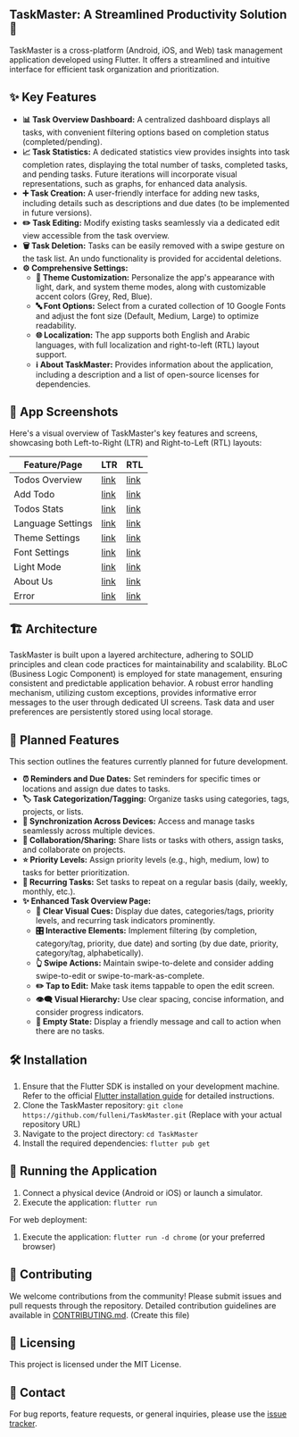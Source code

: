 ## TaskMaster: A Streamlined Productivity Solution 🎯

TaskMaster is a cross-platform (Android, iOS, and Web) task management application developed using Flutter.  It offers a streamlined and intuitive interface for efficient task organization and prioritization.


## ✨ Key Features

*   **📊 Task Overview Dashboard:** A centralized dashboard displays all tasks, with convenient filtering options based on completion status (completed/pending).
*   **📈 Task Statistics:** A dedicated statistics view provides insights into task completion rates, displaying the total number of tasks, completed tasks, and pending tasks. Future iterations will incorporate visual representations, such as graphs, for enhanced data analysis.
*   **➕ Task Creation:** A user-friendly interface for adding new tasks, including details such as descriptions and due dates (to be implemented in future versions).
*   **✏️ Task Editing:** Modify existing tasks seamlessly via a dedicated edit view accessible from the task overview.
*   **🗑️ Task Deletion:** Tasks can be easily removed with a swipe gesture on the task list. An undo functionality is provided for accidental deletions.
*   **⚙️ Comprehensive Settings:**
    *   **🎨 Theme Customization:** Personalize the app's appearance with light, dark, and system theme modes, along with customizable accent colors (Grey, Red, Blue).
    *   **🔤 Font Options:** Select from a curated collection of 10 Google Fonts and adjust the font size (Default, Medium, Large) to optimize readability.
    *   **🌐 Localization:** The app supports both English and Arabic languages, with full localization and right-to-left (RTL) layout support.
    *   **ℹ️ About TaskMaster:** Provides information about the application, including a description and a list of open-source licenses for dependencies.

## 📱 App Screenshots

Here's a visual overview of TaskMaster's key features and screens, showcasing both Left-to-Right (LTR) and Right-to-Left (RTL) layouts:

| Feature/Page | LTR | RTL |
|---|---|---|
| Todos Overview | [link](https://github.com/fulleni/TaskMaster/blob/main/assets/screenshots/todos_overview_ltr.png?raw=true) | [link](https://github.com/fulleni/TaskMaster/blob/main/assets/screenshots/todos_overview_rtl.png?raw=true) |
| Add Todo | [link](https://github.com/fulleni/TaskMaster/blob/main/assets/screenshots/add_todo_ltr.png?raw=true) | [link](https://github.com/fulleni/TaskMaster/blob/main/assets/screenshots/add_todo_rtl.png?raw=true) |
| Todos Stats | [link](https://github.com/fulleni/TaskMaster/blob/main/assets/screenshots/todos_stats_ltr.png?raw=true) | [link](https://github.com/fulleni/TaskMaster/blob/main/assets/screenshots/todos_stats_rtl.png?raw=true) |
| Language Settings | [link](https://github.com/fulleni/TaskMaster/blob/main/assets/screenshots/language_settings_ltr.png?raw=true) | [link](https://github.com/fulleni/TaskMaster/blob/main/assets/screenshots/language_settings_rtl.png?raw=true) |
| Theme Settings | [link](https://github.com/fulleni/TaskMaster/blob/main/assets/screenshots/theme_settings_ltr.png?raw=true) | [link](https://github.com/fulleni/TaskMaster/blob/main/assets/screenshots/theme_settings_rtl.png?raw=true) |
| Font Settings | [link](https://github.com/fulleni/TaskMaster/blob/main/assets/screenshots/font_settings_ltr.png?raw=true) | [link](https://github.com/fulleni/TaskMaster/blob/main/assets/screenshots/font_settings_rtl.png?raw=true) |
| Light Mode | [link](https://github.com/fulleni/TaskMaster/blob/main/assets/screenshots/light_mode_ltr.png?raw=true) | [link](https://github.com/fulleni/TaskMaster/blob/main/assets/screenshots/light_mode_rtl.png?raw=true) |
| About Us | [link](https://github.com/fulleni/TaskMaster/blob/main/assets/screenshots/about_us_ltr.png?raw=true) | [link](https://github.com/fulleni/TaskMaster/blob/main/assets/screenshots/about_us_rtl.png?raw=true) |
| Error | [link](https://github.com/fulleni/TaskMaster/blob/main/assets/screenshots/error_ltr.png?raw=true) | [link](https://github.com/fulleni/TaskMaster/blob/main/assets/screenshots/error_rtl.png?raw=true) |

## 🏗️ Architecture

TaskMaster is built upon a layered architecture, adhering to SOLID principles and clean code practices for maintainability and scalability. BLoC (Business Logic Component) is employed for state management, ensuring consistent and predictable application behavior. A robust error handling mechanism, utilizing custom exceptions, provides informative error messages to the user through dedicated UI screens. Task data and user preferences are persistently stored using local storage.

## 🚀 Planned Features

This section outlines the features currently planned for future development.

*   **⏰ Reminders and Due Dates:** Set reminders for specific times or locations and assign due dates to tasks.
*   **🏷️ Task Categorization/Tagging:** Organize tasks using categories, tags, projects, or lists.
*   **🔄 Synchronization Across Devices:** Access and manage tasks seamlessly across multiple devices.
*   **🤝 Collaboration/Sharing:** Share lists or tasks with others, assign tasks, and collaborate on projects.
*   **⭐ Priority Levels:** Assign priority levels (e.g., high, medium, low) to tasks for better prioritization.
*   **🔁 Recurring Tasks:** Set tasks to repeat on a regular basis (daily, weekly, monthly, etc.).
*   **✨ Enhanced Task Overview Page:**
    *   **📅 Clear Visual Cues:** Display due dates, categories/tags, priority levels, and recurring task indicators prominently.
    *   **🎛️ Interactive Elements:** Implement filtering (by completion, category/tag, priority, due date) and sorting (by due date, priority, category/tag, alphabetically).
    *   **👆 Swipe Actions:** Maintain swipe-to-delete and consider adding swipe-to-edit or swipe-to-mark-as-complete.
    *   **✏️ Tap to Edit:** Make task items tappable to open the edit screen.
    *   **👁️‍🗨️ Visual Hierarchy:** Use clear spacing, concise information, and consider progress indicators.
    *   **📜 Empty State:** Display a friendly message and call to action when there are no tasks.

## 🛠️ Installation

1.  Ensure that the Flutter SDK is installed on your development machine. Refer to the official [Flutter installation guide](https://flutter.dev/docs/get-started/install) for detailed instructions.
2.  Clone the TaskMaster repository: `git clone https://github.com/fulleni/TaskMaster.git` (Replace with your actual repository URL)
3.  Navigate to the project directory: `cd TaskMaster`
4.  Install the required dependencies: `flutter pub get`

## 🏃 Running the Application

1.  Connect a physical device (Android or iOS) or launch a simulator.
2.  Execute the application: `flutter run`

For web deployment:

1.  Execute the application: `flutter run -d chrome` (or your preferred browser)

## 🙌 Contributing

We welcome contributions from the community! Please submit issues and pull requests through the repository. Detailed contribution guidelines are available in [CONTRIBUTING.md](CONTRIBUTING.md). (Create this file)

## 📜 Licensing

This project is licensed under the MIT License.

## 💬 Contact

For bug reports, feature requests, or general inquiries, please use the [issue tracker](https://github.com/fulleni/TaskMaster/issues).